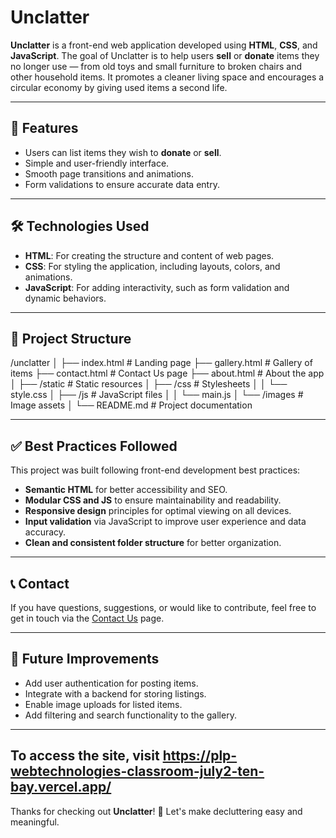 # Unclatter

**Unclatter** is a front-end web application developed using **HTML**, **CSS**, and **JavaScript**. The goal of Unclatter is to help users **sell** or **donate** items they no longer use — from old toys and small furniture to broken chairs and other household items. It promotes a cleaner living space and encourages a circular economy by giving used items a second life.

---

## 🌟 Features

- Users can list items they wish to **donate** or **sell**.
- Simple and user-friendly interface.
- Smooth page transitions and animations.
- Form validations to ensure accurate data entry.

---

## 🛠️ Technologies Used

- **HTML**: For creating the structure and content of web pages.
- **CSS**: For styling the application, including layouts, colors, and animations.
- **JavaScript**: For adding interactivity, such as form validation and dynamic behaviors.

---

## 📁 Project Structure

/unclatter
│
├── index.html # Landing page
├── gallery.html # Gallery of items
├── contact.html # Contact Us page
├── about.html # About the app
│
├── /static # Static resources
│ ├── /css # Stylesheets
│ │ └── style.css
│ ├── /js # JavaScript files
│ │ └── main.js
│ └── /images # Image assets
│
└── README.md # Project documentation


---

## ✅ Best Practices Followed

This project was built following front-end development best practices:

- **Semantic HTML** for better accessibility and SEO.
- **Modular CSS and JS** to ensure maintainability and readability.
- **Responsive design** principles for optimal viewing on all devices.
- **Input validation** via JavaScript to improve user experience and data accuracy.
- **Clean and consistent folder structure** for better organization.

---

## 📞 Contact

If you have questions, suggestions, or would like to contribute, feel free to get in touch via the [Contact Us](contact.html) page.

---

## 📌 Future Improvements

- Add user authentication for posting items.
- Integrate with a backend for storing listings.
- Enable image uploads for listed items.
- Add filtering and search functionality to the gallery.

---
## To access the site, visit https://plp-webtechnologies-classroom-july2-ten-bay.vercel.app/

Thanks for checking out **Unclatter**! 🌱 Let's make decluttering easy and meaningful.